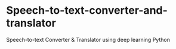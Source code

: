 # Speech-to-text-converter-and-translator
Speech-to-text Converter &amp; Translator using deep  learning Python
